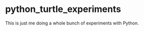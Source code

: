 python_turtle_experiments
=========================

This is just me doing a whole bunch of experiments with Python.
